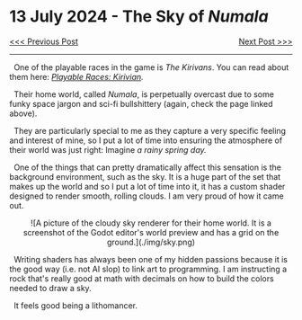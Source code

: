 # 13 July 2024 - The Sky of *Numala*
<span style="float:left">[&lt;&lt;&lt; Previous Post](../06/27.md)</span>
<span style="float:right">[Next Post &gt;&gt;&gt;](../08/03.md)</span>
<br/>
***
&nbsp;&nbsp;One of the playable races in the game is *The Kirivans*. You can read about them here: *[Playable Races: Kirivian](../../races/kirivian.md).*

&nbsp;&nbsp;Their home world, called *Numala*, is perpetually overcast due to some funky space jargon and sci-fi bullshittery (again, check the page linked above).

&nbsp;&nbsp;They are particularly special to me as they capture a very specific feeling and interest of mine, so I put a lot of time into ensuring the atmosphere of their world was just right: Imagine *a rainy spring day.*

&nbsp;&nbsp;One of the things that can pretty dramatically affect this sensation is the background environment, such as the sky. It is a huge part of the set that makes up the world and so I put a lot of time into it, it has a custom shader designed to render smooth, rolling clouds. I am very proud of how it came out.

<center>
![A picture of the cloudy sky renderer for their home world. It is a screenshot of the Godot editor's world preview and has a grid on the ground.](./img/sky.png)
</center>

&nbsp;&nbsp;Writing shaders has always been one of my hidden passions because it is the good way (i.e. not AI slop) to link art to programming. I am instructing a rock that's really good at math with decimals on how to build the colors needed to draw a sky.

&nbsp;&nbsp;It feels good being a lithomancer.